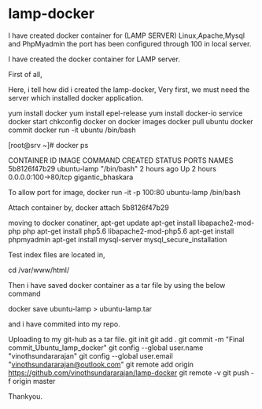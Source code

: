 # lamp-docker
I have created docker container for (LAMP SERVER) Linux,Apache,Mysql and PhpMyadmin the port has been configured through 100 in local server.


I have created the docker container for LAMP server.

First of all, 

Here, i tell how did i created the lamp-docker,
Very first, we must need the server which installed docker application.

yum install docker
yum install epel-release
yum install docker-io
service docker start
chkconfig docker on
docker images
docker pull ubuntu
docker commit 
docker run -it ubuntu /bin/bash

[root@srv ~]# docker ps

CONTAINER ID        IMAGE               COMMAND             CREATED             STATUS              PORTS                 NAMES
5b8126f47b29        ubuntu-lamp         "/bin/bash"         2 hours ago         Up 2 hours          0.0.0.0:100->80/tcp   gigantic_bhaskara

To allow port for image,
docker run -it -p 100:80 ubuntu-lamp /bin/bash

Attach container by,
docker attach 5b8126f47b29

moving to docker conatiner,
apt-get update
apt-get install libapache2-mod-php php
apt-get install php5.6 libapache2-mod-php5.6
apt-get install phpmyadmin
apt-get install mysql-server
mysql_secure_installation

Test index files are located in,

cd /var/www/html/

Then i have saved docker container as a tar file by using the below command

docker save ubuntu-lamp > ubuntu-lamp.tar

and i have commited into my repo.

Uploading to my git-hub as a tar file.
  git init
  git add .
  git commit -m "Final commit_Ubuntu_lamp_docker"
  git config --global user.name "vinothsundararajan"
  git config --global user.email "vinothsundararajan@outlook.com"
  git remote add origin https://github.com/vinothsundararajan/lamp-docker
  git remote -v
  git push -f origin master


Thankyou.

